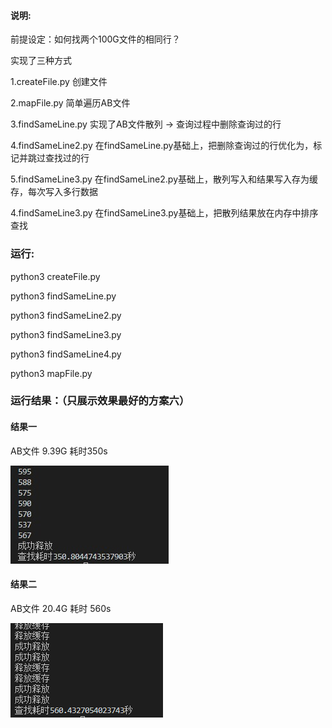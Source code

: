 #### 说明:
前提设定：如何找两个100G文件的相同行？

实现了三种方式

1.createFile.py 创建文件

2.mapFile.py 简单遍历AB文件

3.findSameLine.py 实现了AB文件散列 -> 查询过程中删除查询过的行

4.findSameLine2.py 在findSameLine.py基础上，把删除查询过的行优化为，标记并跳过查找过的行

5.findSameLine3.py 在findSameLine2.py基础上，散列写入和结果写入存为缓存，每次写入多行数据

4.findSameLine3.py 在findSameLine3.py基础上，把散列结果放在内存中排序查找


### 运行:

python3 createFile.py

python3 findSameLine.py

python3 findSameLine2.py

python3 findSameLine3.py

python3 findSameLine4.py

python3 mapFile.py


### 运行结果：（只展示效果最好的方案六）

#### 结果一

AB文件 9.39G 耗时350s

![image](https://github.com/1036875207/BigTextFindLine/blob/master/images/WechatIMG2.jpeg)

#### 结果二

AB文件 20.4G 耗时 560s

![image](https://github.com/1036875207/BigTextFindLine/blob/master/images/WechatIMG1.png)
